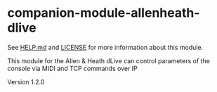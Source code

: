 # companion-module-allenheath-dlive

See [HELP.md](HELP.md) and [LICENSE](LICENSE) for more information about this module.

This module for the Allen & Heath dLive can control parameters of the console via MIDI and TCP commands over IP

Version 1.2.0
